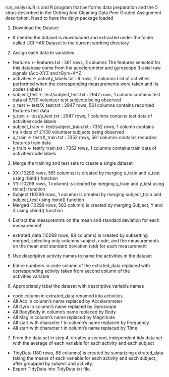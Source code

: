 run_analysis.R is and R program that performs data preparation and the 5 steps described
in the Getting And Cleaning Data Peer Graded Assignment description. Need to have the dplyr package loaded
1. Download the Dataset
  * If needed the dataset is downloaded and extracted under the folder called UCI HAR Dataset in the current working directory
2. Assign each data to variables
  * features <- features.txt : 561 rows, 2 columns 
      The features selected for this database come from the accelerometer and gyroscope 3-axial raw signals tAcc-XYZ and tGyro-XYZ.
  * activities <- activity_labels.txt : 6 rows, 2 columns 
      List of activities performed when the corresponding measurements were taken and its codes (labels)
  * subject_test <- test/subject_test.txt : 2947 rows, 1 column 
      contains test data of 9/30 volunteer test subjects being observed
  * x_test <- test/X_test.txt : 2947 rows, 561 columns 
      contains recorded features test data
  * y_test <- test/y_test.txt : 2947 rows, 1 columns 
      contains test data of activities’code labels
  * subject_train <- test/subject_train.txt : 7352 rows, 1 column 
      contains train data of 21/30 volunteer subjects being observed
  * x_train <- test/X_train.txt : 7352 rows, 561 columns 
      contains recorded features train data
  * y_train <- test/y_train.txt : 7352 rows, 1 columns 
      contains train data of activities’code labels
3. Merge the training and test sets to create a single dataset
  * XX (10299 rows, 561 columns) is created by merging x_train and x_test using rbind() function
  * YY (10299 rows, 1 column) is created by merging y_train and y_test using rbind() function
  * Subject (10299 rows, 1 column) is created by merging subject_train and subject_test using rbind() function
  * Merged (10299 rows, 563 column) is created by merging Subject, Y and X using cbind() function
4. Extract the measuremnts on the mean and standard deviation for each measurement'
  * extrated_data (10299 rows, 88 columns) is created by subsetting merged, selecting only columns subject, code, 
      and the measurements on the mean and standard deviation (std) for each measurement
5. Use descriptive activity names to name the activities in the dataset
  * Entire numbers in code column of the extrated_data replaced with corresponding activity taken from second column of the  
      activities variable
6. Appropriately label the dataset with descriptive variable names
  * code column in extrated_data renamed into activities
  * All Acc in column’s name replaced by Accelerometer
  * All Gyro in column’s name replaced by Gyroscope
  * All BodyBody in column’s name replaced by Body
  * All Mag in column’s name replaced by Magnitude
  * All start with character f in column’s name replaced by Frequency
  * All start with character t in column’s name replaced by Time
7. From the data set in step 4, creates a second, independent tidy data set with the average of each variable for each activity 
    and each subject
  * TidyData (180 rows, 88 columns) is created by sumarizing extrated_data taking the means of each variable for each activity 
      and each subject, after groupped by subject and activity.
  * Export TidyData into TidyData.txt file.
